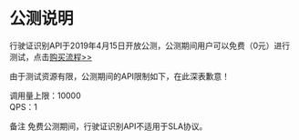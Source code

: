 # 公测说明

行驶证识别API于2019年4月15日开放公测，公测期间用户可以免费（0元）进行测试，点击[购买流程>>](http://neuhub.jd.com/ai/api/ocr/vehicle)

由于测试资源有限，公测期间的API限制如下，在此深表歉意！

调用量上限：10000   
QPS：1

备注
免费公测期间，行驶证识别API不适用于SLA协议。

